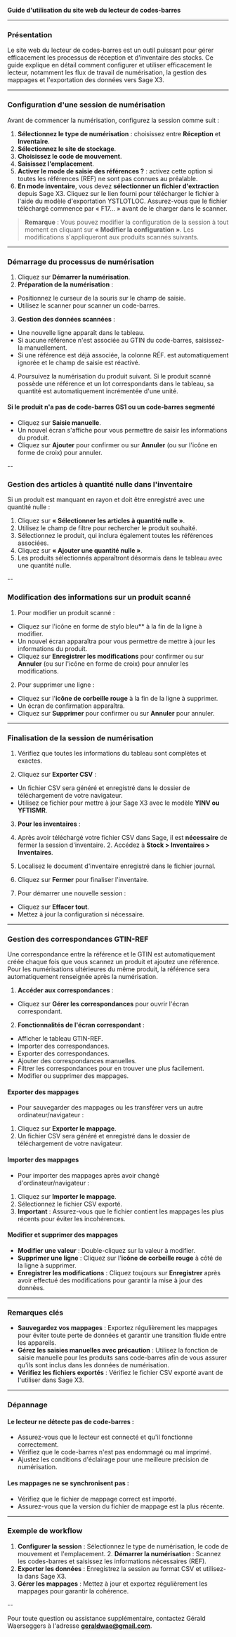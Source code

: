 **Guide d'utilisation du site web du lecteur de codes-barres**

---

### Présentation

Le site web du lecteur de codes-barres est un outil puissant pour gérer efficacement les processus de réception et d'inventaire des stocks. Ce guide explique en détail comment configurer et utiliser efficacement le lecteur, notamment les flux de travail de numérisation, la gestion des mappages et l'exportation des données vers Sage X3.

---

### Configuration d'une session de numérisation

Avant de commencer la numérisation, configurez la session comme suit :

1. **Sélectionnez le type de numérisation** : choisissez entre **Réception** et **Inventaire**.
2. **Sélectionnez le site de stockage**.
3. **Choisissez le code de mouvement**.
4. **Saisissez l'emplacement**.
5. **Activer le mode de saisie des références ?** : activez cette option si toutes les références (REF) ne sont pas connues au préalable.
6. **En mode inventaire**, vous devez **sélectionner un fichier d'extraction** depuis Sage X3. Cliquez sur le lien fourni pour télécharger le fichier à l'aide du modèle d'exportation YSTLOTLOC. Assurez-vous que le fichier téléchargé commence par « F17... » avant de le charger dans le scanner.

> **Remarque** : Vous pouvez modifier la configuration de la session à tout moment en cliquant sur **« Modifier la configuration »**. Les modifications s'appliqueront aux produits scannés suivants.

---

### Démarrage du processus de numérisation

1. Cliquez sur **Démarrer la numérisation**.
2. **Préparation de la numérisation** :
- Positionnez le curseur de la souris sur le champ de saisie.
- Utilisez le scanner pour scanner un code-barres.
3. **Gestion des données scannées** :
- Une nouvelle ligne apparaît dans le tableau.
- Si aucune référence n'est associée au GTIN du code-barres, saisissez-la manuellement.
- Si une référence est déjà associée, la colonne RÉF. est automatiquement ignorée et le champ de saisie est réactivé.
4. Poursuivez la numérisation du produit suivant. Si le produit scanné possède une référence et un lot correspondants dans le tableau, sa quantité est automatiquement incrémentée d'une unité.

#### Si le produit n'a pas de code-barres GS1 ou un code-barres segmenté

- Cliquez sur **Saisie manuelle**.
- Un nouvel écran s'affiche pour vous permettre de saisir les informations du produit.
- Cliquez sur **Ajouter** pour confirmer ou sur **Annuler** (ou sur l'icône en forme de croix) pour annuler.

--

### Gestion des articles à quantité nulle dans l'inventaire

Si un produit est manquant en rayon et doit être enregistré avec une quantité nulle :

1. Cliquez sur **« Sélectionner les articles à quantité nulle »**.
2. Utilisez le champ de filtre pour rechercher le produit souhaité.
3. Sélectionnez le produit, qui inclura également toutes les références associées.
4. Cliquez sur **« Ajouter une quantité nulle »**.
5. Les produits sélectionnés apparaîtront désormais dans le tableau avec une quantité nulle.

--

### Modification des informations sur un produit scanné

1. Pour modifier un produit scanné :

- Cliquez sur l'icône en forme de stylo bleu** à la fin de la ligne à modifier.
- Un nouvel écran apparaîtra pour vous permettre de mettre à jour les informations du produit.
- Cliquez sur **Enregistrer les modifications** pour confirmer ou sur **Annuler** (ou sur l'icône en forme de croix) pour annuler les modifications.

2. Pour supprimer une ligne :

- Cliquez sur l'**icône de corbeille rouge** à la fin de la ligne à supprimer.
- Un écran de confirmation apparaîtra.
- Cliquez sur **Supprimer** pour confirmer ou sur **Annuler** pour annuler.

---

### Finalisation de la session de numérisation

1. Vérifiez que toutes les informations du tableau sont complètes et exactes.

2. Cliquez sur **Exporter CSV** :

- Un fichier CSV sera généré et enregistré dans le dossier de téléchargement de votre navigateur.
- Utilisez ce fichier pour mettre à jour Sage X3 avec le modèle **YINV ou YFTISMR**.

3. **Pour les inventaires** :

1. Après avoir téléchargé votre fichier CSV dans Sage, il est **nécessaire** de fermer la session d'inventaire. 2. Accédez à **Stock > Inventaires > Inventaires**.
3. Localisez le document d'inventaire enregistré dans le fichier journal.
4. Cliquez sur **Fermer** pour finaliser l'inventaire.

4. Pour démarrer une nouvelle session :

- Cliquez sur **Effacer tout**.
- Mettez à jour la configuration si nécessaire.

---

### Gestion des correspondances GTIN-REF

Une correspondance entre la référence et le GTIN est automatiquement créée chaque fois que vous scannez un produit et ajoutez une référence. Pour les numérisations ultérieures du même produit, la référence sera automatiquement renseignée après la numérisation.

1. **Accéder aux correspondances** :

- Cliquez sur **Gérer les correspondances** pour ouvrir l'écran correspondant.

2. **Fonctionnalités de l'écran correspondant** :

- Afficher le tableau GTIN-REF.
- Importer des correspondances.
- Exporter des correspondances.
- Ajouter des correspondances manuelles.
- Filtrer les correspondances pour en trouver une plus facilement.
- Modifier ou supprimer des mappages.

#### Exporter des mappages

- Pour sauvegarder des mappages ou les transférer vers un autre ordinateur/navigateur :
1. Cliquez sur **Exporter le mappage**.
2. Un fichier CSV sera généré et enregistré dans le dossier de téléchargement de votre navigateur.

#### Importer des mappages

- Pour importer des mappages après avoir changé d'ordinateur/navigateur :
1. Cliquez sur **Importer le mappage**.
2. Sélectionnez le fichier CSV exporté.
3. **Important** : Assurez-vous que le fichier contient les mappages les plus récents pour éviter les incohérences.

#### Modifier et supprimer des mappages

- **Modifier une valeur** : Double-cliquez sur la valeur à modifier.
- **Supprimer une ligne** : Cliquez sur l'**icône de corbeille rouge** à côté de la ligne à supprimer.
- **Enregistrer les modifications** : Cliquez toujours sur **Enregistrer** après avoir effectué des modifications pour garantir la mise à jour des données.

---

### Remarques clés

- **Sauvegardez vos mappages** : Exportez régulièrement les mappages pour éviter toute perte de données et garantir une transition fluide entre les appareils.
- **Gérez les saisies manuelles avec précaution** : Utilisez la fonction de saisie manuelle pour les produits sans code-barres afin de vous assurer qu'ils sont inclus dans les données de numérisation.
- **Vérifiez les fichiers exportés** : Vérifiez le fichier CSV exporté avant de l'utiliser dans Sage X3.

---

### Dépannage

#### Le lecteur ne détecte pas de code-barres :

- Assurez-vous que le lecteur est connecté et qu'il fonctionne correctement.
- Vérifiez que le code-barres n'est pas endommagé ou mal imprimé.
- Ajustez les conditions d'éclairage pour une meilleure précision de numérisation.

#### Les mappages ne se synchronisent pas :

- Vérifiez que le fichier de mappage correct est importé.
- Assurez-vous que la version du fichier de mappage est la plus récente.

---

### Exemple de workflow

1. **Configurer la session** : Sélectionnez le type de numérisation, le code de mouvement et l'emplacement. 2. **Démarrer la numérisation** : Scannez les codes-barres et saisissez les informations nécessaires (REF).
3. **Exporter les données** : Enregistrez la session au format CSV et utilisez-la dans Sage X3.
4. **Gérer les mappages** : Mettez à jour et exportez régulièrement les mappages pour garantir la cohérence.

--

Pour toute question ou assistance supplémentaire, contactez Gérald Waerseggers à l'adresse **[geraldwae@gmail.com](mailto\:geraldwae@gmail.com)**.